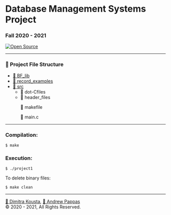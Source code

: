 # Database Management Systems Project 
### Fall 2020 - 2021 
[![Open Source](https://badges.frapsoft.com/os/v1/open-source.svg?v=103)](https://opensource.org/)

<hr>

### 📁 Project File Structure

<ul>
  <li>
    <a href="https://github.com/andrewpap22/Database_Management_System/tree/master/BF_lib">📂 BF_lib</a>
  </li>
  <li>
    <a href="https://github.com/andrewpap22/Database_Management_System/tree/master/record_examples">📂 record_examples</a>
  </li>
  <li>
    <a href="https://github.com/andrewpap22/Project_Iwannidhs_Fall-2020/tree/master/src">📂 src</a>
    <ul>
      <li>
        <a https://github.com/andrewpap22/Database_Management_System/tree/master/src/dotC_files">📂 dot-Cfiles</a>
      </li>
      <li>
        <a https://github.com/andrewpap22/Database_Management_System/tree/master/src/header_files">📂 header_files</a>
      </li>
      <p>📄 makefile</p>
      <p>📄 main.c</p>
    </ul>
  </li>
</ul>

<hr>

### Compilation: 
```
$ make
``` 

### Execution:
```
$ ./project1  
```

To delete binary files: 
```
$ make clean
```

<hr>

<a href="mailto:sdi1600263@di.uoa.gr">👩 Dimitra Kousta</a>, <a href="mailto:sdi1500201@di.uoa.gr">🧔 Andrew Pappas</a> <br>
:copyright: 2020 - 2021, All Rights Reserved.

